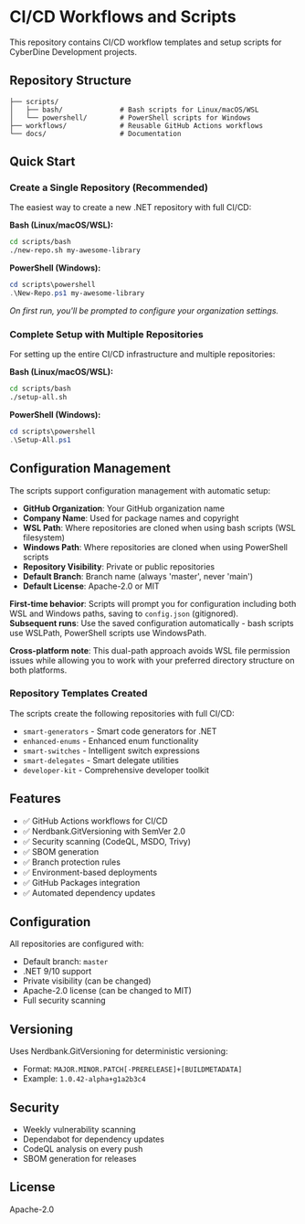 # CI/CD Workflows and Scripts

This repository contains CI/CD workflow templates and setup scripts for CyberDine Development projects.

## Repository Structure

```
├── scripts/
│   ├── bash/              # Bash scripts for Linux/macOS/WSL
│   └── powershell/        # PowerShell scripts for Windows
├── workflows/             # Reusable GitHub Actions workflows
└── docs/                  # Documentation
```

## Quick Start

### Create a Single Repository (Recommended)

The easiest way to create a new .NET repository with full CI/CD:

**Bash (Linux/macOS/WSL):**
```bash
cd scripts/bash
./new-repo.sh my-awesome-library
```

**PowerShell (Windows):**
```powershell
cd scripts\powershell
.\New-Repo.ps1 my-awesome-library
```

*On first run, you'll be prompted to configure your organization settings.*

### Complete Setup with Multiple Repositories

For setting up the entire CI/CD infrastructure and multiple repositories:

**Bash (Linux/macOS/WSL):**
```bash
cd scripts/bash
./setup-all.sh
```

**PowerShell (Windows):**
```powershell
cd scripts\powershell
.\Setup-All.ps1
```

## Configuration Management

The scripts support configuration management with automatic setup:

- **GitHub Organization**: Your GitHub organization name
- **Company Name**: Used for package names and copyright
- **WSL Path**: Where repositories are cloned when using bash scripts (WSL filesystem)
- **Windows Path**: Where repositories are cloned when using PowerShell scripts
- **Repository Visibility**: Private or public repositories  
- **Default Branch**: Branch name (always 'master', never 'main')
- **Default License**: Apache-2.0 or MIT

**First-time behavior**: Scripts will prompt you for configuration including both WSL and Windows paths, saving to `config.json` (gitignored).  
**Subsequent runs**: Use the saved configuration automatically - bash scripts use WSLPath, PowerShell scripts use WindowsPath.

**Cross-platform note**: This dual-path approach avoids WSL file permission issues while allowing you to work with your preferred directory structure on both platforms.

### Repository Templates Created

The scripts create the following repositories with full CI/CD:
- `smart-generators` - Smart code generators for .NET
- `enhanced-enums` - Enhanced enum functionality
- `smart-switches` - Intelligent switch expressions
- `smart-delegates` - Smart delegate utilities
- `developer-kit` - Comprehensive developer toolkit

## Features

- ✅ GitHub Actions workflows for CI/CD
- ✅ Nerdbank.GitVersioning with SemVer 2.0
- ✅ Security scanning (CodeQL, MSDO, Trivy)
- ✅ SBOM generation
- ✅ Branch protection rules
- ✅ Environment-based deployments
- ✅ GitHub Packages integration
- ✅ Automated dependency updates

## Configuration

All repositories are configured with:
- Default branch: `master`
- .NET 9/10 support
- Private visibility (can be changed)
- Apache-2.0 license (can be changed to MIT)
- Full security scanning

## Versioning

Uses Nerdbank.GitVersioning for deterministic versioning:
- Format: `MAJOR.MINOR.PATCH[-PRERELEASE]+[BUILDMETADATA]`
- Example: `1.0.42-alpha+g1a2b3c4`

## Security

- Weekly vulnerability scanning
- Dependabot for dependency updates
- CodeQL analysis on every push
- SBOM generation for releases

## License

Apache-2.0